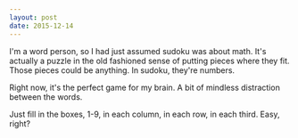 ```yaml
---
layout: post
date: 2015-12-14
---
```


I'm a word person, so I had just assumed sudoku was about math. It's actually a puzzle in the old fashioned sense of putting pieces where they fit. Those pieces could be anything. In sudoku, they're numbers.

Right now, it's the perfect game for my brain. A bit of mindless distraction between the words.

Just fill in the boxes, 1-9, in each column, in each row, in each third. Easy, right?
